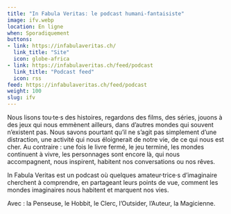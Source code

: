 ```yaml
---
title: "In Fabula Veritas: le podcast humani-fantaisiste"
image: ifv.webp
location: En ligne
when: Sporadiquement
buttons:
- link: https://infabulaveritas.ch/
  link_title: "Site"
  icon: globe-africa
- link: https://infabulaveritas.ch/feed/podcast
  link_title: "Podcast feed"
  icon: rss
feed: https://infabulaveritas.ch/feed/podcast
weight: 100
slug: ifv
---
```


Nous lisons tou·te·s des histoires, regardons des films, des séries, jouons à des jeux qui nous emmènent ailleurs, dans d’autres mondes qui souvent n’existent pas. Nous savons pourtant qu’il ne s’agit pas simplement d’une distraction, une activité qui nous éloignerait de notre vie, de ce qui nous est cher. Au contraire : une fois le livre fermé, le jeu terminé, les mondes continuent à vivre, les personnages sont encore là, qui nous accompagnent, nous inspirent, habitent nos conversations ou nos rêves.

In Fabula Veritas est un podcast où quelques amateur·trice·s d’imaginaire cherchent à comprendre, en partageant leurs points de vue, comment les mondes imaginaires nous habitent et marquent nos vies. 

Avec : la Penseuse, le Hobbit, le Clerc, l’Outsider, l’Auteur, la Magicienne.